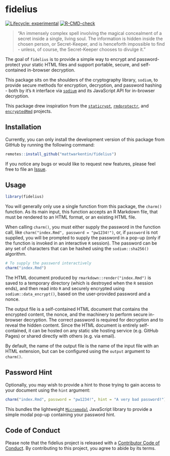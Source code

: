 
<!-- README.md is generated from README.Rmd. Please edit that file -->

# fidelius

<!-- badges: start -->

[![Lifecycle:
experimental](https://img.shields.io/badge/lifecycle-experimental-orange.svg)](https://lifecycle.r-lib.org/articles/stages.html#experimental)
[![R-CMD-check](https://github.com/mattwarkentin/fidelius/workflows/R-CMD-check/badge.svg)](https://github.com/mattwarkentin/fidelius/actions)
<!-- badges: end -->

> “An immensely complex spell involving the magical concealment of a
> secret inside a single, living soul. The information is hidden inside
> the chosen person, or Secret-Keeper, and is henceforth impossible to
> find - unless, of course, the Secret-Keeper chooses to divulge it.”

The goal of `fidelius` is to provide a simple way to encrypt and
password-protect your static HTML files and support portable, secure,
and self-contained in-browser decryption.

This package sits on the shoulders of the cryptography library,
`sodium`, to provide secure methods for encryption, decryption, and
password hashing - both by it’s `R` interface via
[`sodium`](https://github.com/jeroen/sodium) and its JavaScript API for
in-browser decryption.

This package drew inspiration from the
[`staticrypt`](https://github.com/robinmoisson/staticrypt),
[`rmdprotectr`](https://github.com/favstats/rmdprotectr), and
[`encryptedRmd`](https://github.com/dirkschumacher/encryptedRmd)
projects.

## Installation

Currently, you can only install the development version of this package
from GitHub by running the following command:

``` r
remotes::install_github("mattwarkentin/fidelius")
```

If you notice any bugs or would like to request new features, please
feel free to file an
[Issue](https://github.com/mattwarkentin/fidelius/issues).

## Usage

``` r
library(fidelius)
```

You will generally only use a single function from this package, the
`charm()` function. As its main input, this function accepts an R
Markdown file, that must be rendered to an HTML format, or an existing
HTML file.

When calling `charm()`, you must either supply the password in the
function call, like `charm("index.Rmd", password = "pw1234!")`, or, if
`password` is not supplied, you will be prompted to supply the password
in a pop-up (only if the function is invoked in an interactive `R`
session). The password can be any set of characters that can be hashed
using the `sodium::sha256()` algorithm.

``` r
# To supply the password interactively
charm("index.Rmd")
```

The HTML document produced by `rmarkdown::render("index.Rmd")` is saved
to a temporary directory (which is destroyed when the `R` session ends),
and then read into `R` and securely encrypted using
`sodium::data_encrypt()`, based on the user-provided password and a
nonce.

The output file is a self-contained HTML document that contains the
encrypted content, the nonce, and the machinery to perform secure
in-browser decryption. The correct password is required for decryption
and to reveal the hidden content. Since the HTML document is entirely
self-contained, it can be hosted on any static site hosting service
(e.g. GitHub Pages) or shared directly with others (e.g. via email).

By default, the name of the output file is the name of the input file
with an HTML extension, but can be configured using the `output`
argument to `charm()`.

## Password Hint

Optionally, you may wish to provide a hint to those trying to gain
access to your document using the `hint` argument:

``` r
charm("index.Rmd", password = "pw1234!", hint = "A very bad password!")
```

This bundles the lightweight
[`Micromodal`](https://github.com/ghosh/Micromodal) JavaScript library
to provide a simple modal pop-up containing your password hint.

## Code of Conduct

Please note that the fidelius project is released with a [Contributor
Code of
Conduct](https://contributor-covenant.org/version/2/0/CODE_OF_CONDUCT.html).
By contributing to this project, you agree to abide by its terms.
